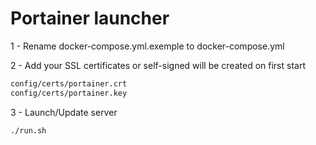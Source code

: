 Portainer launcher
=====

1 - Rename docker-compose.yml.exemple to docker-compose.yml

2 - Add your SSL certificates or self-signed will be created on first start

```bash
config/certs/portainer.crt
config/certs/portainer.key
```

3 - Launch/Update server

```bash
./run.sh
```
